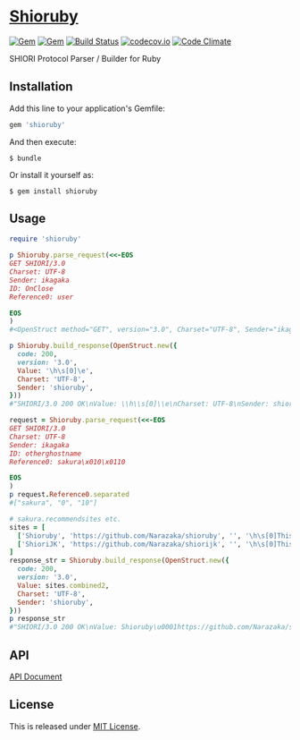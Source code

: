 # [Shioruby](https://github.com/Narazaka/shioruby)

[![Gem](https://img.shields.io/gem/v/shioruby.svg)](https://rubygems.org/gems/shioruby)
[![Gem](https://img.shields.io/gem/dtv/shioruby.svg)](https://rubygems.org/gems/shioruby)
[![Build Status](https://travis-ci.org/Narazaka/shioruby.svg)](https://travis-ci.org/Narazaka/shioruby)
[![codecov.io](https://codecov.io/github/Narazaka/shioruby/coverage.svg?branch=master)](https://codecov.io/github/Narazaka/shioruby?branch=master)
[![Code Climate](https://codeclimate.com/github/Narazaka/shioruby/badges/gpa.svg)](https://codeclimate.com/github/Narazaka/shioruby)

SHIORI Protocol Parser / Builder for Ruby

## Installation

Add this line to your application's Gemfile:

```ruby
gem 'shioruby'
```

And then execute:

    $ bundle

Or install it yourself as:

    $ gem install shioruby

## Usage

```ruby
require 'shioruby'

p Shioruby.parse_request(<<-EOS
GET SHIORI/3.0
Charset: UTF-8
Sender: ikagaka
ID: OnClose
Reference0: user

EOS
)
#<OpenStruct method="GET", version="3.0", Charset="UTF-8", Sender="ikagaka", ID="OnClose", Reference0="user">

p Shioruby.build_response(OpenStruct.new({
  code: 200,
  version: '3.0',
  Value: '\h\s[0]\e',
  Charset: 'UTF-8',
  Sender: 'shioruby',
}))
#"SHIORI/3.0 200 OK\nValue: \\h\\s[0]\\e\nCharset: UTF-8\nSender: shioruby\n\n"

request = Shioruby.parse_request(<<-EOS
GET SHIORI/3.0
Charset: UTF-8
Sender: ikagaka
ID: otherghostname
Reference0: sakura\x010\x0110

EOS
)
p request.Reference0.separated
#["sakura", "0", "10"]

# sakura.recommendsites etc.
sites = [
  ['Shioruby', 'https://github.com/Narazaka/shioruby', '', '\h\s[0]This is Shioruby site.\e'],
  ['ShioriJK', 'https://github.com/Narazaka/shiorijk', '', '\h\s[0]This is ShioriJK site.\e'],
]
response_str = Shioruby.build_response(OpenStruct.new({
  code: 200,
  version: '3.0',
  Value: sites.combined2,
  Charset: 'UTF-8',
  Sender: 'shioruby',
}))
p response_str
#"SHIORI/3.0 200 OK\nValue: Shioruby\u0001https://github.com/Narazaka/shioruby\u0001\u0001\\h\\s[0]This is Shioruby site.\\e\u0002ShioriJK\u0001https://github.com/Narazaka/shiorijk\u0001\u0001\\h\\s[0]This is ShioriJK site.\\e\nCharset: UTF-8\nSender: shioruby\n\n"
```

## API

[API Document](https://narazaka.github.io/shioruby/index.html)

## License

This is released under [MIT License](http://narazaka.net/license/MIT?2016).
